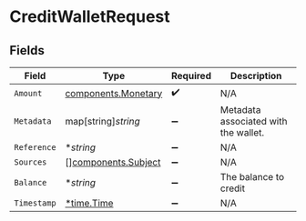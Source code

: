 # CreditWalletRequest


## Fields

| Field                                                      | Type                                                       | Required                                                   | Description                                                |
| ---------------------------------------------------------- | ---------------------------------------------------------- | ---------------------------------------------------------- | ---------------------------------------------------------- |
| `Amount`                                                   | [components.Monetary](../../models/components/monetary.md) | :heavy_check_mark:                                         | N/A                                                        |
| `Metadata`                                                 | map[string]*string*                                        | :heavy_minus_sign:                                         | Metadata associated with the wallet.                       |
| `Reference`                                                | **string*                                                  | :heavy_minus_sign:                                         | N/A                                                        |
| `Sources`                                                  | [][components.Subject](../../models/components/subject.md) | :heavy_minus_sign:                                         | N/A                                                        |
| `Balance`                                                  | **string*                                                  | :heavy_minus_sign:                                         | The balance to credit                                      |
| `Timestamp`                                                | [*time.Time](https://pkg.go.dev/time#Time)                 | :heavy_minus_sign:                                         | N/A                                                        |